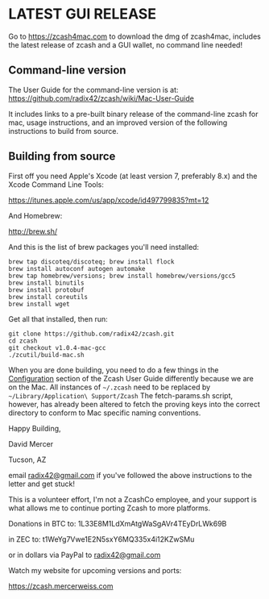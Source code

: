 LATEST GUI RELEASE
==================

Go to https://zcash4mac.com to download the dmg of zcash4mac,
includes the latest release of zcash and a GUI wallet, no
command line needed!

Command-line version
--------------------

The User Guide for the command-line version is at:
https://github.com/radix42/zcash/wiki/Mac-User-Guide

It includes links to a pre-built binary release of the command-line
zcash for mac, usage instructions, and an improved version of the
following instructions to build from source.

Building from source
--------------------

First off you need Apple's Xcode (at least version 7, preferably 8.x) and the Xcode Command Line Tools:

https://itunes.apple.com/us/app/xcode/id497799835?mt=12

And Homebrew:

http://brew.sh/

And this is the list of brew packages you'll need installed:

```shell
brew tap discoteq/discoteq; brew install flock
brew install autoconf autogen automake
brew tap homebrew/versions; brew install homebrew/versions/gcc5
brew install binutils
brew install protobuf
brew install coreutils
brew install wget
```

Get all that installed, then run:

```shell
git clone https://github.com/radix42/zcash.git
cd zcash
git checkout v1.0.4-mac-gcc
./zcutil/build-mac.sh
```
When you are done building, you need to do a few things in the [Configuration](https://github.com/zcash/zcash/wiki/1.0-User-Guide#configuration) section of the Zcash User Guide differently because we are on the Mac. All instances of `~/.zcash` need to be replaced by `~/Library/Application\ Support/Zcash` 
The fetch-params.sh script, however, has already been altered to fetch the proving keys into the correct directory to conform to Mac specific naming conventions.

Happy Building,

David Mercer

Tucson, AZ

email <radix42@gmail.com> if you've followed the above
instructions to the letter and get stuck!

This is a volunteer effort, I'm not a ZcashCo employee, and your support is what allows me
to continue porting Zcash to more platforms.

Donations in BTC to: 1L33E8M1LdXmAtgWaSgAVr4TEyDrLWk69B

in ZEC to: t1WeYg7Vwe1E2N5sxY6MQ335x4i12KZwSMu

or in dollars via PayPal to radix42@gmail.com

Watch my website for upcoming versions and ports:

https://zcash.mercerweiss.com
